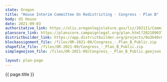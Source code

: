 ```yaml
---
state: Oregon
title: "House Interim Committee On Redistricting - Congress - Plan B"
body: US House
date: 2021-09-03
authoritative_link: https://olis.oregonlegislature.gov/liz/2021I1/Committees/HRED/2021-09-03-08-00/MeetingMaterials
planscore_link: https://planscore.campaignlegal.org/plan.html?20210903T163800.372838731Z
districtbuilder_link: https://app.districtbuilder.org/projects/0a3b49c0-fa74-496b-b755-72d2d85a4bc7
blockassignment_file: /files/OR-2021-09/Congress_-_Plan_B_Public.zip
shapefile_file: /files/OR-2021-09/Congress_-_Plan_B_Public.zip
simplegeojson_file: /files/OR-2021-09/Congress_-_Plan_B_Public.geojson

layout: plan-page
---
```


{{ page.title }}
